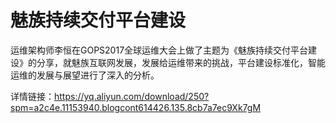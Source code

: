 # 魅族持续交付平台建设
运维架构师李恒在GOPS2017全球运维大会上做了主题为《魅族持续交付平台建设》的分享，就魅族互联网发展，发展给运维带来的挑战，平台建设标准化，智能运维的发展与展望进行了深入的分析。

详情链接：https://yq.aliyun.com/download/250?spm=a2c4e.11153940.blogcont614426.135.8cb7a7ec9Xk7gM
